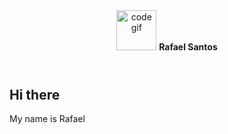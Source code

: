 <link rel="stylesheet" type="text/css" href="main.css" />



<body>
    <header>
        <img src="https://cdn.dribbble.com/users/1708950/screenshots/4188877/developer_med.gif" alt="code gif" width="64"/>   
        <strong> Rafael Santos</strong>
    </header>

<main>
    <h2>Hi there </h2>
    <p> My name is Rafael</p>
</main>
</body>